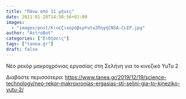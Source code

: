 ```yaml
---
title: "Πάνω από 11 μήνες"
date: 2021-01-28T14:50:56+01:00
images:
  - "images/post/ΚινεζικόρόβερYutu2ΠηγήCNSA-CLEP.jpg"
author: "AstroBot"
categories: ["Ειδήσεις"]
tags: ["tanea.gr"]
draft: false
---
```


Νέο ρεκόρ μακροχρόνιας εργασίας στη Σελήνη για τo κινεζικό YuTu 2

Διαβάστε περισσότερα: https://www.tanea.gr/2019/12/19/science-technology/neo-rekor-makroxronias-ergasias-sti-selini-gia-to-kineziko-yutu-2/
